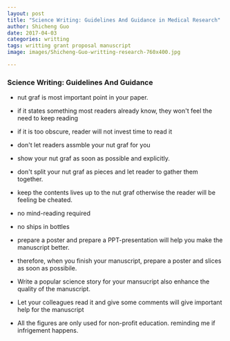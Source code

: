 ```yaml
---
layout: post
title: "Science Writing: Guidelines And Guidance in Medical Research"
author: Shicheng Guo
date: 2017-04-03
categories: writting
tags: writting grant proposal manuscript
image: images/Shicheng-Guo-writting-research-760x400.jpg

---
```


### Science Writing: Guidelines And Guidance

* nut graf is most important point in your paper.
* if it states something most readers already know, they won't feel the need to keep reading
* if it is too obscure, reader will not invest time to read it
* don't let readers assmble your nut graf for you  
* show your nut graf as soon as possible and explicitly.
* don't split your nut graf as pieces and let reader to gather them together. 
* keep the contents lives up to the nut graf otherwise the reader will be feeling be cheated.
* no mind-reading required
* no ships in bottles
* prepare a poster and prepare a PPT-presentation will help you make the manuscript better. 
* therefore, when you finish your manuscript, prepare a poster and slices as soon as possibile. 
* Write a popular science story for your mansucript also enhance the quality of the manuscript.
* Let your colleagues read it and give some comments will give important help for the manuscript

* All the figures are only used for non-profit education. reminding me if infrigement happens.

